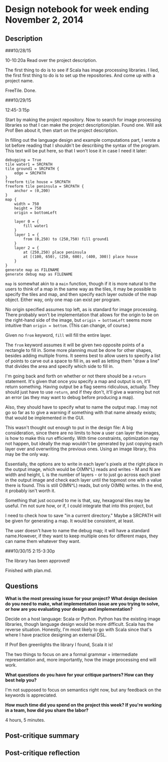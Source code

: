 # Design notebook for week ending November 2, 2014

## Description

###10/28/15

10-10:20a
Read over the project description.

The first thing to do is to see if Scala has image processing libraries.
I lied, the first first thing to do is to set up the repositories.
And come up with a project name.

FreeTile. Done.

###10/29/15

12:45-3:15p

Start by making the project repository.
Now to search for image processing libraries so that I can make the project description/plan.
Found one. Will ask Prof Ben about it, then start on the project description.

In filling out the language design and example computations part, I wrote a lot before reading that I shouldn't be describing the syntax of the program. This text will be put here, so that I won't lose it in case I need it later:

```
debugging = True
tile water1 = SRCPATH
tile ground1 = SRCPATH {
	edge = SRCPATH
}
freeform tile house = SRCPATH
freeform tile peninsula = SRCPATH {
	anchor = (0,200)
}
map {
	width = 750
	height = 750
	origin = bottomLeft

	layer 0 = {
		fill water1
	}
	layer 1 = {
		from (0,250) to (250,750) fill ground1
	}
	layer 2 = {
		at (250,250) place peninsula
		at [(100, 650), (250, 600), (400, 300)] place house
	}
}
generate map as FILENAME
generate debug map as FILENAME
```


``map`` is somewhat akin to a ``main`` function, though if it is more natural to the users to think of a map in the same way as the tiles, it may be possible to specify the tiles and map, and then specify each layer outside of the map object.
Either way, only one map can exist per program.

No origin specified assumes top left, as is standard for image processing.
There probably won't be implementation that allows for the origin to be on the right-hand side of the image, but ``origin = bottomLeft`` seems more intuitive than ``origin = bottom``. (This can change, of course.)

Given no ``from`` keyword, ``fill`` will fill the entire layer.

The ``from`` keyword assumes it will be given two opposite points of a rectangle to fill in.
Some more planning must be done for other shapes, besides adding multiple froms. It seems best to allow users to specify a list of points to carve out a space to fill in, as well as letting them "draw a line" that divides the area and specify which side to fill in.


I'm going back and forth on whether or not there should be a ``return`` statement. It's given that once you specify a map and output is on, it'll return something.
Having output be a flag seems ridiculous, actually. They should just have to use ``return``, and if they don't, it'll give a warning but not an error (as they may want to debug before producing a map).

Also, they should have to specify what to name the output map.
I may not go so far as to give a warning if something with that name already exists; that would be implemented in the GUI.


This wasn't thought out enough to put in the design file:
A big consideration, since there are no limits to how a user can layer the images, is how to make this run efficiently. With time constraints, optimization may not happen, but ideally the map wouldn't be generated by just copying each layer over and overwriting the previous ones. Using an image library, this may be the only way.

Essentially, the options are to write in each layer's pixels at the right place in the output image, which would be O(MN^L) reads and writes - M and N are width and height, L is the number of layers - or to just go across each pixel in the output image and check each layer until the topmost one with a value there is found. This is still O(MN^L) reads, but only O(MN) writes.
In the end, it probably isn't worth it.

Something that just occured to me is that, say, hexagonal tiles may be useful. I'm not sure how, or if, I could integrate that into this project, but 

I need to check how to save "in a current directory." Maybe a SRCPATH will be given for generating a map. It would be consistent, at least.

The user doesn't have to name the debug map; it will have a standard name.However, if they want to keep multiple ones for different maps, they can name them whatever they want.

###10/30/15
2:15-3:30p

The library has been approved!

Finished with plan.md.



## Questions

**What is the most pressing issue for your project? What design decision do
you need to make, what implementation issue are you trying to solve, or how
are you evaluating your design and implementation?**

Decide on a host language: Scala or Python.
Python has the existing image libraries, though language design would be more difficult.
Scala has the reverse situation.
Honestly, I'm most likely to go with Scala since that's where I have practice designing an external DSL.

If Prof Ben greenlights the library I found, Scala it is!

The two things to focus on are a formal grammar + intermediate representation and, more importantly, how the image processing end will work.

**What questions do you have for your critique partners? How can they best help
you?**

I'm not supposed to focus on semantics right now, but any feedback on the keywords is appreciated.

**How much time did you spend on the project this week? If you're working in a
team, how did you share the labor?**

4 hours, 5 minutes.

## Post-critique summary

## Post-critique reflection
